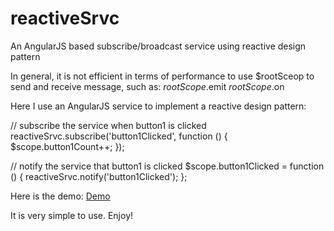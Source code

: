 # reactiveSrvc

An AngularJS based subscribe/broadcast service using reactive design pattern

In general, it is not efficient in terms of performance to use $rootSceop to send and receive message, such as:
  $rootScope.$emit
  $rootScope.$on

Here I use an AngularJS service to implement a reactive design pattern:

// subscribe the service when button1 is clicked
reactiveSrvc.subscribe('button1Clicked', function () {
  $scope.button1Count++;
});

// notify the service that button1 is clicked
$scope.button1Clicked = function () {
  reactiveSrvc.notify('button1Clicked');
};

Here is the demo:
<a href="https://jeffxiao.github.io/reactiveSrvc/index.html" rel="nofollow">Demo</a>

It is very simple to use. Enjoy!
